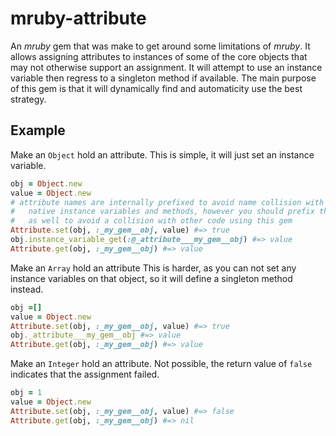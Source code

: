 # mruby-attribute
An _mruby_ gem that was make to get around some limitations of _mruby_. It allows assigning attributes to instances of some of the core objects that may not otherwise support an assignment. It will attempt to use an instance variable then regress to a singleton method if available. The main purpose of this gem is that it will dynamically find and automaticity use the best strategy.

## Example

Make an `Object` hold an attribute. This is simple, it will just set an instance variable.
```ruby
obj = Object.new
value = Object.new
# attribute names are internally prefixed to avoid name collision with
#   native instance variables and methods, however you should prefix them
#   as well to avoid a collision with other code using this gem
Attribute.set(obj, :_my_gem__obj, value) #=> true
obj.instance_variable_get(:@_attribute___my_gem__obj) #=> value
Attribute.get(obj, :_my_gem__obj) #=> value
```

Make an `Array` hold an attribute This is harder, as you can not set any instance variables on that object, so it will define a singleton method instead.
```ruby
obj =[]
value = Object.new
Attribute.set(obj, :_my_gem__obj, value) #=> true
obj._attribute___my_gem__obj #=> value
Attribute.get(obj, :_my_gem__obj) #=> value
```

Make an `Integer` hold an attribute. Not possible, the return value of `false` indicates that the assignment failed.
```ruby
obj = 1
value = Object.new
Attribute.set(obj, :_my_gem__obj, value) #=> false
Attribute.get(obj, :_my_gem__obj) #=> nil
```
